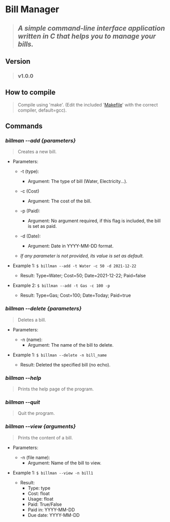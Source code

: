 # **Bill Manager**

> ## *A simple command-line interface application written in C that helps you to manage your bills.*

## **Version**

> ### v1.0.0

## **How to compile**

> Compile using 'make'. (Edit the included '[Makefile](https://github.com/Fraccs/bill-manager/blob/main/Makefile)' with the correct compiler, default=gcc).

## **Commands**

### ***billman --add {parameters}***

> Creates a new bill.

* Parameters:
    * -t (type):
        - Argument: The type of bill (Water, Electricity...).  
    
    * -c (Cost)
        * Argument: The cost of the bill.
    
    * -p (Paid):
        * Argument: No argument required, if this flag is included, the bill is set as paid.
    
    * -d (Date): 
        * Argument: Date in YYYY-MM-DD format.
    
    * *If any parameter is not provided, its value is set as default.*

* Example 1: ```$ billman --add -t Water -c 50 -d 2021-12-22```
    * Result: Type=Water; Cost=50; Date=2021-12-22; Paid=false

* Example 2: ```$ billman --add -t Gas -c 100 -p```
    * Result: Type=Gas; Cost=100; Date=Today; Paid=true

### ***billman --delete {parameters}***

> Deletes a bill.

* Parameters: 
    * -n (name):
        * Argument: The name of the bill to delete.

* Example 1: ```$ billman --delete -n bill_name```
    * Result: Deleted the specified bill (no echo).

### ***billman --help***

> Prints the help page of the program.

### ***billman --quit***

> Quit the program.

### ***billman --view {arguments}***

> Prints the content of a bill.

* Parameters: 
    * -n (file name):
        * Argument: Name of the bill to view. 

* Example 1: ```$ billman --view -n bill1```
    * Result:  
        * Type: type
        * Cost: float
        * Usage: float
        * Paid: True/False
        * Paid in: YYYY-MM-DD
        * Due date: YYYY-MM-DD
